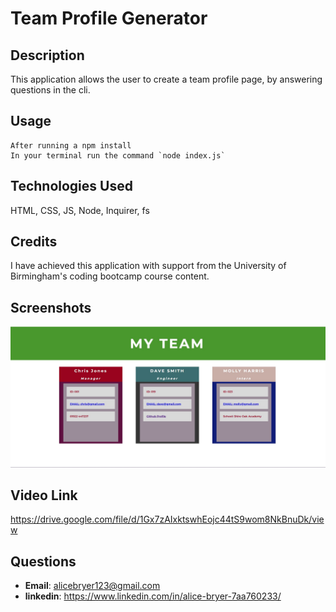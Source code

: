 # Team Profile Generator

## Description

This application allows the user to create a team profile page, by answering questions in the cli.

## Usage

```
After running a npm install
In your terminal run the command `node index.js`

```

## Technologies Used

HTML, CSS, JS,
Node, Inquirer, fs

## Credits

I have achieved this application with support from the University of Birmingham's coding bootcamp course content.

## Screenshots

![Alt](./assets/Screenshot%202022-09-12%20174118.jpg)

## Video Link

https://drive.google.com/file/d/1Gx7zAIxktswhEojc44tS9wom8NkBnuDk/view

## Questions

- **Email**: alicebryer123@gmail.com
- **linkedin**: https://www.linkedin.com/in/alice-bryer-7aa760233/
